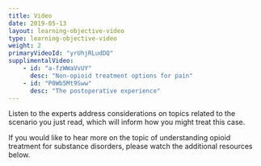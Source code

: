 ```yaml
---
title: Video 
date: 2019-05-13
layout: learning-objective-video
type: learning-objective-video
weight: 2
primaryVideoId: "yrUhjRLudDQ"
supplimentalVideo:
    - id: "a-fzWWaVvUY"
      desc: "Non-opioid treatment options for pain"
    - id: "P0Wb5Mt9Sww"
      desc: "The postoperative experience"
---
```

Listen to the experts address considerations on topics related to the scenario you just read, which will inform how you might treat this case.

If you would like to hear more on the topic of understanding opioid treatment for substance disorders, please watch the additional resources below.

